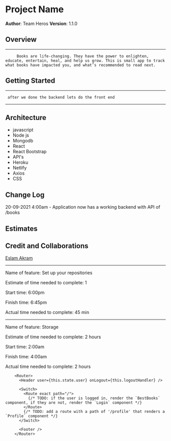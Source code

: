 # Project Name

**Author**: Team Heros
**Version**: 1.1.0

## Overview

- - -
         Books are life-changing. They have the power to enlighten, educate, entertain, heal, and help us grow. This is small app to track what books have impacted you, and what’s recommended to read next.
<!-- Provide a high level overview of what this application is and why you are building it, beyond the fact that it's an assignment for this class. (i.e. What's your problem domain?) -->

## Getting Started

- - -
     after we done the backend lets do the front end

- - -



<!-- What are the steps that a user must take in order to build this app on their own machine and get it running? -->

## Architecture

- javascript
- Node js
- Mongodb
- React
- React Bootstrap
- API's
- Heroku
- Netlify
- Axios
- CSS

<!-- Provide a detailed description of the application design. What technologies (languages, libraries, etc) you're using, and any other relevant design information. -->

## Change Log

20-09-2021 4:00am - Application now has a working backend with API of /books

<!-- Use this area to document the iterative changes made to your application as each feature is successfully implemented. Use time stamps. Here's an example:

01-01-2001 4:59pm - Application now has a fully-functional express server, with a GET route for the location resource. -->

## Estimates
<!-- See below -->

## Credit and Collaborations

[Eslam Akram](https://github.com/eslamakram)
<!-- Give credit (and a link) to other people or resources that helped you build this application. -->

- - -

Name of feature: Set up your repositories

Estimate of time needed to complete: 1

Start time: 6:00pm

Finish time: 6:45pm

Actual time needed to complete: 45 min

- - -

Name of feature: Storage

Estimate of time needed to complete: 2 hours

Start time: 2:00am

Finish time: 4:00am

Actual time needed to complete: 2 hours

        <Router>
          <Header user={this.state.user} onLogout={this.logoutHandler} />

          <Switch>
            <Route exact path="/">
              {/* TODO: if the user is logged in, render the `BestBooks` component, if they are not, render the `Login` component */}
            </Route>
            {/* TODO: add a route with a path of '/profile' that renders a `Profile` component */}
          </Switch>

          <Footer />
        </Router>
        
